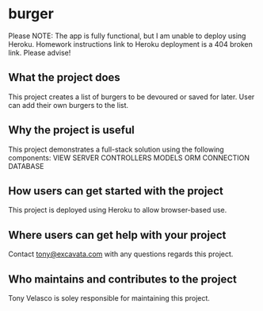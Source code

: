 # burger

Please NOTE: The app is fully functional, but I am unable to deploy using Heroku.
Homework instructions link to Heroku deployment is a 404 broken link. Please advise!

## What the project does
This project creates a list of burgers to be devoured or saved for later. User can add their own burgers to the list.

## Why the project is useful
This project demonstrates a full-stack solution using the following components:
VIEW
SERVER
CONTROLLERS
MODELS
ORM
CONNECTION
DATABASE

## How users can get started with the project
This project is deployed using Heroku to allow browser-based use.

## Where users can get help with your project
Contact tony@excavata.com with any questions regards this project.

## Who maintains and contributes to the project
Tony Velasco is soley responsible for maintaining this project.
